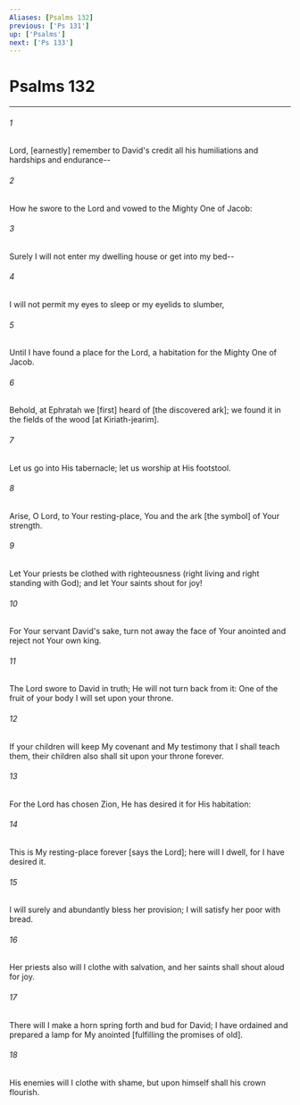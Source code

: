 ```yaml
---
Aliases: [Psalms 132]
previous: ['Ps 131']
up: ['Psalms']
next: ['Ps 133']
---
```

# Psalms 132

***














###### 1 






Lord, [earnestly] remember to David's credit all his humiliations and hardships and endurance-- 













###### 2 






How he swore to the Lord and vowed to the Mighty One of Jacob: 













###### 3 






Surely I will not enter my dwelling house or get into my bed-- 













###### 4 






I will not permit my eyes to sleep or my eyelids to slumber, 













###### 5 






Until I have found a place for the Lord, a habitation for the Mighty One of Jacob. 













###### 6 






Behold, at Ephratah we [first] heard of [the discovered ark]; we found it in the fields of the wood [at Kiriath-jearim]. 













###### 7 






Let us go into His tabernacle; let us worship at His footstool. 













###### 8 






Arise, O Lord, to Your resting-place, You and the ark [the symbol] of Your strength. 













###### 9 






Let Your priests be clothed with righteousness (right living and right standing with God); and let Your saints shout for joy! 













###### 10 






For Your servant David's sake, turn not away the face of Your anointed and reject not Your own king. 













###### 11 






The Lord swore to David in truth; He will not turn back from it: One of the fruit of your body I will set upon your throne. 













###### 12 






If your children will keep My covenant and My testimony that I shall teach them, their children also shall sit upon your throne forever. 













###### 13 






For the Lord has chosen Zion, He has desired it for His habitation: 













###### 14 






This is My resting-place forever [says the Lord]; here will I dwell, for I have desired it. 













###### 15 






I will surely and abundantly bless her provision; I will satisfy her poor with bread. 













###### 16 






Her priests also will I clothe with salvation, and her saints shall shout aloud for joy. 













###### 17 






There will I make a horn spring forth and bud for David; I have ordained and prepared a lamp for My anointed [fulfilling the promises of old]. 













###### 18 






His enemies will I clothe with shame, but upon himself shall his crown flourish.
